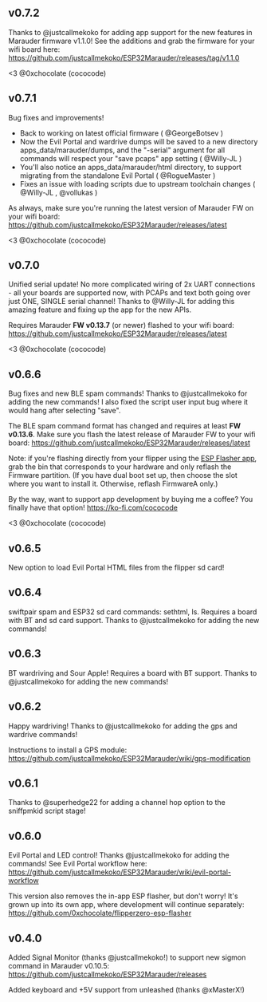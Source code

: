 ## v0.7.2

Thanks to @justcallmekoko for adding app support for the new features in Marauder firmware v1.1.0! See the additions and grab the firmware for your wifi board here: https://github.com/justcallmekoko/ESP32Marauder/releases/tag/v1.1.0

<3 @0xchocolate (cococode)


## v0.7.1

Bug fixes and improvements!

- Back to working on latest official firmware ( @GeorgeBotsev )
- Now the Evil Portal and wardrive dumps will be saved to a new directory apps_data/marauder/dumps, and the "-serial" argument for all commands will respect your "save pcaps" app setting ( @Willy-JL )
- You'll also notice an apps_data/marauder/html directory, to support migrating from the standalone Evil Portal ( @RogueMaster )
- Fixes an issue with loading scripts due to upstream toolchain changes ( @Willy-JL , @vollukas )

As always, make sure you're running the latest version of Marauder FW on your wifi board: https://github.com/justcallmekoko/ESP32Marauder/releases/latest

<3 @0xchocolate (cococode)


## v0.7.0

Unified serial update! No more complicated wiring of 2x UART connections - all your boards are supported now, with PCAPs and text both going over just ONE, SINGLE serial channel! Thanks to @Willy-JL for adding this amazing feature and fixing up the app for the new APIs.

Requires Marauder **FW v0.13.7** (or newer) flashed to your wifi board: https://github.com/justcallmekoko/ESP32Marauder/releases/latest

<3 @0xchocolate (cococode)


## v0.6.6

Bug fixes and new BLE spam commands! Thanks to @justcallmekoko for adding the new commands! I also fixed the script user input bug where it would hang after selecting "save".

The BLE spam command format has changed and requires at least **FW v0.13.6**. Make sure you flash the latest release of Marauder FW to your wifi board: https://github.com/justcallmekoko/ESP32Marauder/releases/latest

Note: if you're flashing directly from your flipper using the [ESP Flasher app](https://github.com/0xchocolate/flipperzero-esp-flasher), grab the bin that corresponds to your hardware and only reflash the Firmware partition. (If you have dual boot set up, then choose the slot where you want to install it. Otherwise, reflash FirmwareA only.)

By the way, want to support app development by buying me a coffee? You finally have that option! https://ko-fi.com/cococode

<3 @0xchocolate (cococode)


## v0.6.5

New option to load Evil Portal HTML files from the flipper sd card!


## v0.6.4

swiftpair spam and ESP32 sd card commands: sethtml, ls. Requires a board with BT and sd card support. Thanks to @justcallmekoko for adding the new commands!


## v0.6.3

BT wardriving and Sour Apple! Requires a board with BT support. Thanks to @justcallmekoko for adding the new commands!


## v0.6.2

Happy wardriving! Thanks to @justcallmekoko for adding the gps and wardrive commands!

Instructions to install a GPS module: https://github.com/justcallmekoko/ESP32Marauder/wiki/gps-modification


## v0.6.1

Thanks to @superhedge22 for adding a channel hop option to the sniffpmkid script stage!


## v0.6.0

Evil Portal and LED control! Thanks @justcallmekoko for adding the commands! See Evil Portal workflow here: https://github.com/justcallmekoko/ESP32Marauder/wiki/evil-portal-workflow

This version also removes the in-app ESP flasher, but don't worry! It's grown up into its own app, where development will continue separately: https://github.com/0xchocolate/flipperzero-esp-flasher


## v0.4.0

Added Signal Monitor (thanks @justcallmekoko!) to support new sigmon command in Marauder v0.10.5: https://github.com/justcallmekoko/ESP32Marauder/releases

Added keyboard and +5V support from unleashed (thanks @xMasterX!)
